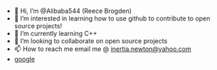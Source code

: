 - 👋 Hi, I’m @Alibaba544 (Reece Brogden)
- 👀 I’m interested in learning how to use github to contribute to open source projects!
- 🌱 I’m currently learning C++
- 💞️ I’m looking to collaborate on open source projects
- 📫 How to reach me email me @ inertia.newton@yahoo.com
- [google](https://google.com)

<!---
Alibaba544/Alibaba544 is a ✨ special ✨ repository because its `README.md` (this file) appears on your GitHub profile.
You can click the Preview link to take a look at your changes.
--->
